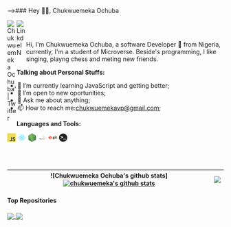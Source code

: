 
-->### Hey 👋🏽, Chukwuemeka Ochuba

<a href="https://twitter.com/donmark2k">
  <img align="left" alt="Chukwuemeka Ochuba'  | Twitter" width="22px" src="https://cdn.jsdelivr.net/npm/simple-icons@v3/icons/twitter.svg" />
</a>
<a href="https://www.linkedin.com/in/chukwuemeka-ochuba/">
  <img align="left" alt="LinkdeIN" width="22px" src="https://cdn.jsdelivr.net/npm/simple-icons@v3/icons/linkedin.svg" />
</a>

<br />
<br />

Hi, I'm Chukwuemeka Ochuba, a software Developer 🚀 from Nigeria, currently, I'm a student of Microverse. Beside's programming, I like singing, playng chess and meting new friends.

 
  
**Talking about Personal Stuffs:**

- 🌱 I’m currently learning JavaScript and getting better; 
- 🤔 I’m open to new oportunities;
- 💬 Ask me about anything;
- 📫 How to reach me:chukwuemekavp@gmail.com;

**Languages and Tools:**  

<code><img height="20" src="https://raw.githubusercontent.com/github/explore/80688e429a7d4ef2fca1e82350fe8e3517d3494d/topics/javascript/javascript.png"></code>
<code><img height="20" src="https://raw.githubusercontent.com/github/explore/80688e429a7d4ef2fca1e82350fe8e3517d3494d/topics/react/react.png"></code>
<code><img height="20" src="https://raw.githubusercontent.com/github/explore/80688e429a7d4ef2fca1e82350fe8e3517d3494d/topics/nodejs/nodejs.png"></code>
<code><img height="20" src="https://raw.githubusercontent.com/github/explore/80688e429a7d4ef2fca1e82350fe8e3517d3494d/topics/mysql/mysql.png"></code>
<code><img height="20" src="https://raw.githubusercontent.com/github/explore/80688e429a7d4ef2fca1e82350fe8e3517d3494d/topics/git/git.png"></code>
<code><img height="20" src="https://raw.githubusercontent.com/github/explore/80688e429a7d4ef2fca1e82350fe8e3517d3494d/topics/terminal/terminal.png"></code>

<br />
<br />


| ![Chukwuemeka Ochuba's github stats]<a href="https://github.com/donmark2k/github-readme-stats"><img align="center" src="https://github-readme-stats.vercel.app/api?username=donmark2k&show_icons=true&include_all_commits=true&theme=buefy&hide_border=true" alt="chukwuemeka's github stats" /></a> | <a href="https://github.com/donmark2k/github-readme-stats"><img align="center" src="https://github-readme-stats.vercel.app/api/top-langs/?username=donmark2ka&layout=compact&theme=buefy&hide_border=true" /></a> |
| ------------- | ------------- |

#### Top Repositories


<a href="https://github.com/donmark2k/github-readme-stats">
  <img align="center" src="https://github-readme-stats.vercel.app/api/pin/?username=donmark2k&repo=github-readme-stats&theme=buefy" />
</a>
<a href="https://github.com/donmark2k/donmark2k.github.io">
  <img align="center" src="https://github-readme-stats.vercel.app/api/pin/?username=donmark2k&repo=donmark2k.github.io&theme=buefy" />
</a>
